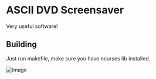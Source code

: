 # ASCII DVD Screensaver

Very useful software!

## Building
Just run makefile, make sure you have ncurses lib installed.

![image](https://i.imgur.com/wLDsz45.gif)
